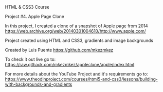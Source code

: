 HTML & CSS3 Course

Project #4. Apple Page Clone

In this project, I created a clone of a snapshot of Apple page from 2014 <https://web.archive.org/web/20140301004610/http://www.apple.com/>

Project created using HTML and CSS3, gradients and image backgrounds

Created by Luis Puente <https://github.com/mkezmkez>

To check it out live go to: <https://raw.githack.com/mkezmkez/appleclone/apple/index.html>

For more details about the YouTube Project and it's requirements go to: <https://www.theodinproject.com/courses/html5-and-css3/lessons/building-with-backgrounds-and-gradients>
